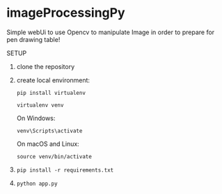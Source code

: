 # imageProcessingPy

Simple webUi to use Opencv to manipulate Image in order to prepare for pen drawing table!

SETUP

1. clone the repository

2. create local environment:  
  
    `pip install virtualenv`

    `virtualenv venv`
  
    On Windows:
  
    `venv\Scripts\activate`
  
    On macOS and Linux:
  
    `source venv/bin/activate`
    
3. `pip install -r requirements.txt`

4. `python app.py`

